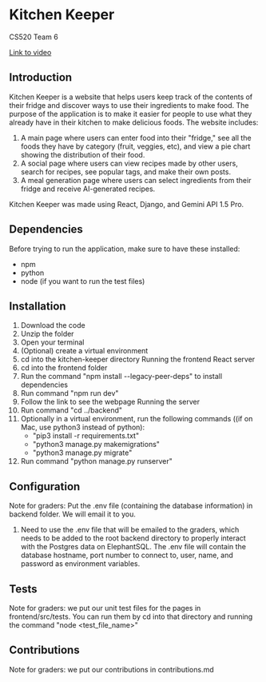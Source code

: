 # Kitchen Keeper
CS520 Team 6

[Link to video](https://www.example.com)

## Introduction

Kitchen Keeper is a website that helps users keep track of the contents of their fridge and discover ways to use their ingredients to make food. The purpose of the application is to make it easier for people to use what they already have in their kitchen to make delicious foods. The website includes:
1. A main page where users can enter food into their "fridge," see all the foods they have by category (fruit, veggies, etc), and view a pie chart showing the distribution of their food.
2. A social page where users can view recipes made by other users, search for recipes, see popular tags, and make their own posts.
3. A meal generation page where users can select ingredients from their fridge and receive AI-generated recipes.

Kitchen Keeper was made using React, Django, and Gemini API 1.5 Pro.
## Dependencies

Before trying to run the application, make sure to have these installed:
- npm
- python
- node (if you want to run the test files)

## Installation

1. Download the code
2. Unzip the folder
3. Open your terminal
4. (Optional) create a virtual environment
5. cd into the kitchen-keeper directory
Running the frontend React server
6. cd into the frontend folder
7. Run the command "npm install --legacy-peer-deps" to install dependencies
8. Run command "npm run dev"
9. Follow the link to see the webpage
Running the server
10. Run command "cd ../backend"
11. Optionally in a virtual environment, run the following commands ((if on Mac, use python3 instead of python):
      - "pip3 install -r requirements.txt"
      - "python3 manage.py makemigrations"
      - "python3 manage.py migrate"
13. Run command "python manage.py runserver"

## Configuration
Note for graders: Put the .env file (containing the database information) in backend folder. We will email it to you.
1. Need to use the .env file that will be emailed to the graders, which needs to be added to the root backend directory to properly interact with the Postgres data on ElephantSQL.  The .env file will contain the database hostname, port number to connect to, user, name, and password as environment variables.

## Tests

Note for graders: we put our unit test files for the pages in frontend/src/tests. You can run them by cd into that directory and running the command "node <test_file_name>"

## Contributions

Note for graders: we put our contributions in contributions.md
